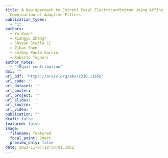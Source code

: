 ```yaml
---
title: A New Approach to Extract Fetal Electrocardiogram Using Affine
  Combination of Adaptive Filters
publication_types:
  - "1"
authors:
  - Yu Xuan*
  - Xiangyu Zhang*
  - Shuyue Stella Li
  - Zihan Shen
  - Leibny Paola Garcia
  - Roberto Togneri
author_notes:
  - "*Equal contribution"
doi: ""
url_pdf: 'https://arxiv.org/abs/2210.11658'
url_code: ''
url_dataset: ''
url_poster: ''
url_project: ''
url_slides: ''
url_source: ''
url_video: ''
publication: ""
draft: false
featured: false
image:
  filename: featured
  focal_point: Smart
  preview_only: false
date: 2022-11-07T18:50:01.226Z
---
```

